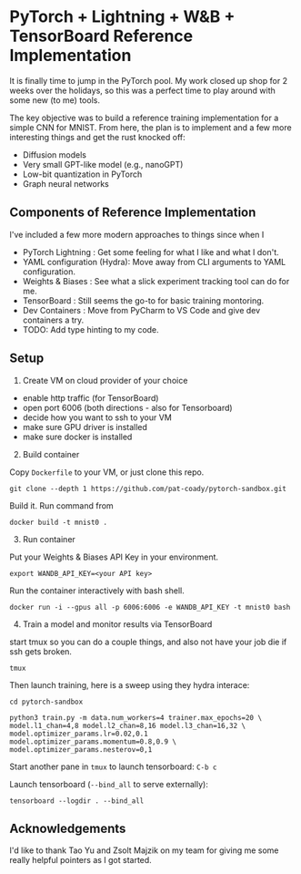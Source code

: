 # PyTorch + Lightning + W&B + TensorBoard Reference Implementation

It is finally time to jump in the PyTorch pool. My work closed up shop for 2 weeks over the holidays, so this was a perfect time to play around with some new (to me) tools.

The key objective was to build a reference training implementation for a simple CNN for MNIST. From here, the plan is to implement and a few more interesting things and get the rust knocked off:

- Diffusion models
- Very small GPT-like model (e.g., nanoGPT)
- Low-bit quantization in PyTorch
- Graph neural networks

## Components of Reference Implementation

I've included a few more modern approaches to things since when I 

- PyTorch Lightning : Get some feeling for what I like and what I don't.
- YAML configuration (Hydra): Move away from CLI arguments to YAML configuration.
- Weights & Biases : See what a slick experiment tracking tool can do for me.
- TensorBoard : Still seems the go-to for basic training montoring.
- Dev Containers : Move from PyCharm to VS Code and give dev containers a try.
- TODO: Add type hinting to my code.

## Setup

1. Create VM on cloud provider of your choice

- enable http traffic (for TensorBoard)
- open port 6006 (both directions - also for Tensorboard)
- decide how you want to ssh to your VM
- make sure GPU driver is installed
- make sure docker is installed


2. Build container

Copy `Dockerfile` to your VM, or just clone this repo.

`git clone --depth 1 https://github.com/pat-coady/pytorch-sandbox.git`

Build it. Run command from 

`docker build -t mnist0 .` 

3. Run container

Put your Weights & Biases API Key in your environment.

`export WANDB_API_KEY=<your API key>`

Run the container interactively with bash shell.

`docker run -i --gpus all -p 6006:6006 -e WANDB_API_KEY -t mnist0 bash`

4. Train a model and monitor results via TensorBoard

start tmux so you can do a couple things, and also not have your job die if ssh gets broken.

`tmux`

Then launch training, here is a sweep using they hydra interace:

```
cd pytorch-sandbox

python3 train.py -m data.num_workers=4 trainer.max_epochs=20 \
model.l1_chan=4,8 model.l2_chan=8,16 model.l3_chan=16,32 \
model.optimizer_params.lr=0.02,0.1 model.optimizer_params.momentum=0.8,0.9 \
model.optimizer_params.nesterov=0,1
```

Start another pane in `tmux` to launch tensorboard: `C-b c`

Launch tensorboard (`--bind_all` to serve externally):

`tensorboard --logdir . --bind_all`




## Acknowledgements

I'd like to thank Tao Yu and Zsolt Majzik on my team for giving me some really helpful pointers as I got started.